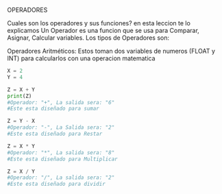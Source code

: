 OPERADORES

Cuales son los operadores y sus funciones? en esta leccion te lo explicamos
Un Operador es una funcion que se usa para Comparar, Asignar, Calcular variables.
Los tipos de Operadores son:

Operadores Aritméticos:
Estos toman dos variables de numeros (FLOAT y INT) para calcularlos con una operacion matematica
```py
X = 2
Y = 4

Z = X + Y
print(Z)
#Operador: "+", La salida sera: "6"
#Este esta diseñado para sumar

Z = Y - X
#Operador: "-", La Salida sera: "2"
#Este esta diseñado para Restar

Z = X * Y
#Operador: "*", La salida sera: "8"
#Este esta diseñado para Multiplicar

Z = X / Y
#Operador: "/", La salida sera: "2"
#Este esta diseñado para dividir
```
